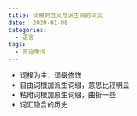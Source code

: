 ```yaml
---
title: 词根的含义与派生词的词义
date:  2020-01-08
categories:
  - 语言
tags:
  - 英语单词
---
```


- 词根为主，词缀修饰
- 自由词根加派生词缀，意思比较明显
- 粘附词根加原生词缀，曲折一些
- 词汇隐含的历史

